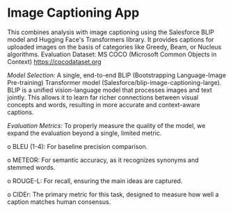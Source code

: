 # Image Captioning App

This combines analysis with image captioning using the Salesforce BLIP model and Hugging Face's Transformers library. It provides captions for uploaded images on the basis of categories like Greedy, Beam, or Nucleus algorithms.
Evaluation Dataset: MS COCO (Microsoft Common Objects in Context) https://cocodataset.org

*Model Selection:*
A single, end-to-end BLIP (Bootstrapping Language-Image Pre-training) Transformer model (Salesforce/blip-image-captioning-large).
BLIP is a unified vision-language model that processes images and text jointly. This allows it to learn far richer connections between visual concepts and words, resulting in more accurate and context-aware captions. 

*Evaluation Metrics:* 
To properly measure the quality of the model, we expand the evaluation beyond a single, limited metric.

o	BLEU (1-4): For baseline precision comparison.

o	METEOR: For semantic accuracy, as it recognizes synonyms and stemmed words.

o	ROUGE-L: For recall, ensuring the main ideas are captured.

o	CIDEr: The primary metric for this task, designed to measure how well a caption matches human consensus.
